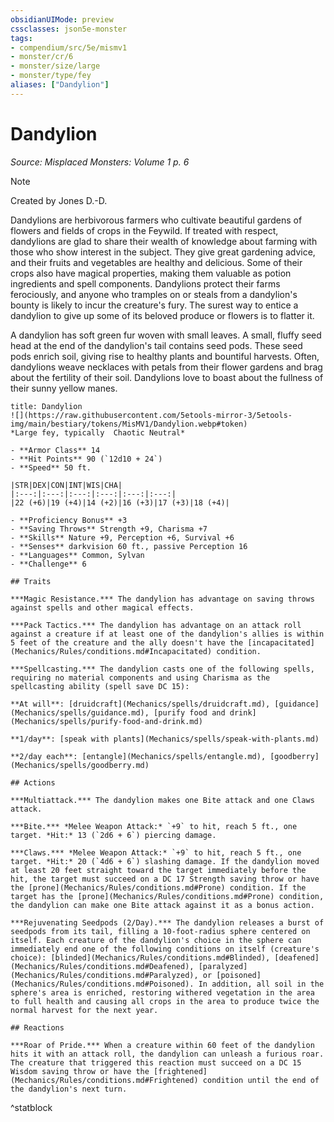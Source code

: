 ```yaml
---
obsidianUIMode: preview
cssclasses: json5e-monster
tags:
- compendium/src/5e/mismv1
- monster/cr/6
- monster/size/large
- monster/type/fey
aliases: ["Dandylion"]
---
```

# Dandylion
*Source: Misplaced Monsters: Volume 1 p. 6*  

> [!note]
> Created by Jones D.-D.

Dandylions are herbivorous farmers who cultivate beautiful gardens of flowers and fields of crops in the Feywild. If treated with respect, dandylions are glad to share their wealth of knowledge about farming with those who show interest in the subject. They give great gardening advice, and their fruits and vegetables are healthy and delicious. Some of their crops also have magical properties, making them valuable as potion ingredients and spell components. Dandylions protect their farms ferociously, and anyone who tramples on or steals from a dandylion's bounty is likely to incur the creature's fury. The surest way to entice a dandylion to give up some of its beloved produce or flowers is to flatter it.

A dandylion has soft green fur woven with small leaves. A small, fluffy seed head at the end of the dandylion's tail contains seed pods. These seed pods enrich soil, giving rise to healthy plants and bountiful harvests. Often, dandylions weave necklaces with petals from their flower gardens and brag about the fertility of their soil. Dandylions love to boast about the fullness of their sunny yellow manes.

```ad-statblock
title: Dandylion
![](https://raw.githubusercontent.com/5etools-mirror-3/5etools-img/main/bestiary/tokens/MisMV1/Dandylion.webp#token)
*Large fey, typically  Chaotic Neutral*

- **Armor Class** 14
- **Hit Points** 90 (`12d10 + 24`)
- **Speed** 50 ft.

|STR|DEX|CON|INT|WIS|CHA|
|:---:|:---:|:---:|:---:|:---:|:---:|
|22 (+6)|19 (+4)|14 (+2)|16 (+3)|17 (+3)|18 (+4)|

- **Proficiency Bonus** +3
- **Saving Throws** Strength +9, Charisma +7
- **Skills** Nature +9, Perception +6, Survival +6
- **Senses** darkvision 60 ft., passive Perception 16
- **Languages** Common, Sylvan
- **Challenge** 6

## Traits

***Magic Resistance.*** The dandylion has advantage on saving throws against spells and other magical effects.

***Pack Tactics.*** The dandylion has advantage on an attack roll against a creature if at least one of the dandylion's allies is within 5 feet of the creature and the ally doesn't have the [incapacitated](Mechanics/Rules/conditions.md#Incapacitated) condition.

***Spellcasting.*** The dandylion casts one of the following spells, requiring no material components and using Charisma as the spellcasting ability (spell save DC 15):

**At will**: [druidcraft](Mechanics/spells/druidcraft.md), [guidance](Mechanics/spells/guidance.md), [purify food and drink](Mechanics/spells/purify-food-and-drink.md)

**1/day**: [speak with plants](Mechanics/spells/speak-with-plants.md)

**2/day each**: [entangle](Mechanics/spells/entangle.md), [goodberry](Mechanics/spells/goodberry.md)

## Actions

***Multiattack.*** The dandylion makes one Bite attack and one Claws attack.

***Bite.*** *Melee Weapon Attack:* `+9` to hit, reach 5 ft., one target. *Hit:* 13 (`2d6 + 6`) piercing damage.

***Claws.*** *Melee Weapon Attack:* `+9` to hit, reach 5 ft., one target. *Hit:* 20 (`4d6 + 6`) slashing damage. If the dandylion moved at least 20 feet straight toward the target immediately before the hit, the target must succeed on a DC 17 Strength saving throw or have the [prone](Mechanics/Rules/conditions.md#Prone) condition. If the target has the [prone](Mechanics/Rules/conditions.md#Prone) condition, the dandylion can make one Bite attack against it as a bonus action.

***Rejuvenating Seedpods (2/Day).*** The dandylion releases a burst of seedpods from its tail, filling a 10-foot-radius sphere centered on itself. Each creature of the dandylion's choice in the sphere can immediately end one of the following conditions on itself (creature's choice): [blinded](Mechanics/Rules/conditions.md#Blinded), [deafened](Mechanics/Rules/conditions.md#Deafened), [paralyzed](Mechanics/Rules/conditions.md#Paralyzed), or [poisoned](Mechanics/Rules/conditions.md#Poisoned). In addition, all soil in the sphere's area is enriched, restoring withered vegetation in the area to full health and causing all crops in the area to produce twice the normal harvest for the next year.

## Reactions

***Roar of Pride.*** When a creature within 60 feet of the dandylion hits it with an attack roll, the dandylion can unleash a furious roar. The creature that triggered this reaction must succeed on a DC 15 Wisdom saving throw or have the [frightened](Mechanics/Rules/conditions.md#Frightened) condition until the end of the dandylion's next turn.
```
^statblock